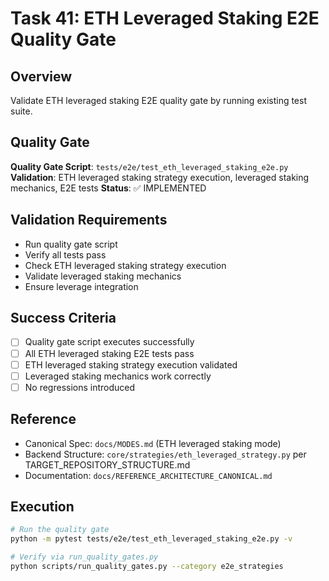 # Task 41: ETH Leveraged Staking E2E Quality Gate

## Overview
Validate ETH leveraged staking E2E quality gate by running existing test suite.

## Quality Gate
**Quality Gate Script**: `tests/e2e/test_eth_leveraged_staking_e2e.py`
**Validation**: ETH leveraged staking strategy execution, leveraged staking mechanics, E2E tests
**Status**: ✅ IMPLEMENTED

## Validation Requirements
- Run quality gate script
- Verify all tests pass
- Check ETH leveraged staking strategy execution
- Validate leveraged staking mechanics
- Ensure leverage integration

## Success Criteria
- [ ] Quality gate script executes successfully
- [ ] All ETH leveraged staking E2E tests pass
- [ ] ETH leveraged staking strategy execution validated
- [ ] Leveraged staking mechanics work correctly
- [ ] No regressions introduced

## Reference
- Canonical Spec: `docs/MODES.md` (ETH leveraged staking mode)
- Backend Structure: `core/strategies/eth_leveraged_strategy.py` per TARGET_REPOSITORY_STRUCTURE.md
- Documentation: `docs/REFERENCE_ARCHITECTURE_CANONICAL.md`

## Execution
```bash
# Run the quality gate
python -m pytest tests/e2e/test_eth_leveraged_staking_e2e.py -v

# Verify via run_quality_gates.py
python scripts/run_quality_gates.py --category e2e_strategies
```

